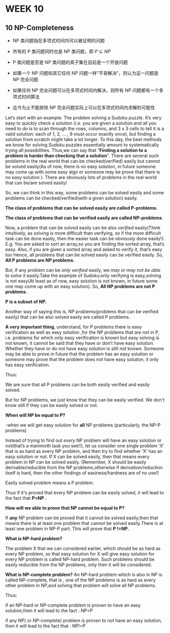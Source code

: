 # WEEK 10

## 10 NP-Completeness

- NP 类问题指在多项式时间内可以被证明的问题

- 所有的 P 类问题同时也是 NP 类问题，即 $P\subseteq NP$

- P 类问题是否是 NP 类问题的真子集在目前是一个开放问题
- 如果一个 NP 问题和其它任何 NP 问题一样“不易解决”，则认为这一问题是 NP 完全问题

- 如果任何 NP 完全问题可以在多项式时间内解决，则所有 NP 问题都有一个多项式时间算法
- 迄今为止不能排除 NP 完全问题实际上可以在多项式时间内求解的可能性



Let’s start with an example: The problem solving a Sudoku puzzle. It’s very  easy to quickly check a solution (i.e. you are given a solution and all  you need to do is to scan through the rows, columns, and 3 x 3 cells to  tell it is a valid solution: each of 1, 2, … , 9 must occur exactly  once), but finding a solution from scratch might take a lot longer. To  this day, the best methods we know for solving Sudoku puzzles  essentially amount to systematically trying all possibilities. Thus,we  can say that “**Finding a solution to a problem is harder than checking that a solution**”. There are several such problems in the real world that can be  checked(verified) easily but cannot be solved easily(As of now, there is no easy solution, in future someone may come up with some easy algo or  someone may be prove that there is no easy solution ). There are  obviously lots of problems in the real world that can be/are solved  easily! 

So, we can think in this way, some problems can be solved easily and some  problems can be checked/verified(with a given solution) easily. 

**The class of problems that can be solved easily are called P-problems**. 

**The class of problems that can be verified easily are called NP-problems**. 

Now, a problem that can be *solved* easily can be also *verified* easily(Think intuitively, as solving is more difficult than verifying, so if the  more difficult task can be done easily, then the easier task can be  obviously done easily!). E.g: You are asked to sort an array,so you are  finding the sorted array, that’s easy. Also, if you are given a sorted  array and asked to verify it, that’s easy too Hence, all problems that  can be solved easily can be verified easily. So, **All P problems are NP problems.** 

But, if any problem can be *only verified* easily, we *may or may not be able to solve* it easily.Take the example of Sudoku:only verifying is easy,solving is  not easy(At least as of now, easy solution is not known, in future some  one may come up with an easy solution). So, **All NP problems are not P problems.** 

**P is a subset of NP.** 

Another way of saying this is, NP problems(problems that can be verified  easily) that can be also solved easily are called P problems. 

**A very important thing**, understand, for P problems there is easy verification as well as easy  solution ,for the NP problems that are not in P, i.e. problems for which only easy verification is known but easy solving is not known, it  cannot be said that they have or don’t have easy solution. Whether they  have or do not have easy solution is still not known. Someone may be  able to prove in future that the problem has an easy solution or someone may prove that the problem does not have easy solution, it only has  easy verification. 

Thus: 

We are sure that all P problems can be both easily verified and easily solved. 

But for NP problems, we just know that they can be easily verified. We don't know still if they can be easily solved or not. 

**When will NP be equal to P?** 

-when we will get easy solution for **all** NP problems (particularly, the NP-P problems) 

Instead of trying to find out *every* NP problem will have an easy solution or not(that’s a mammoth task you  see!!), let us consider one single problem ‘X’ that is as hard as every  NP problem, and then try to find whether ‘X’ has an easy solution or  not. If X can be solved easily, then that means every problem in NP can  be solved easily. (Remember, X should be easily derivable/reducible from the NP problems,otherwise if derivation/reduction itself is hard, then  the other findings of easiness/hardness are of no use!) 

Easily solved problem means a P problem. 

Thus if it's proved that every NP problem can be easily solved, it will lead to the fact that **P=NP .** 

**How will we able to prove that NP cannot be equal to P?** 

If **any** NP problem can be proved that it cannot be solved easily,then that means  there is at least one problem that cannot be solved easily.There is at  least one problem in NP-P part. This will prove that **P !=NP.** 

**What is NP-hard problem?** 

The problem X that we can considered earlier, which should be as hard as  every NP problem, so that easy solution for X will give easy solution  for every NP problem is called NP-hard problem. Such problems should be  easily reducible from the NP problems, only then it will be considered. 

**What is NP-complete problem?** An NP-hard problem which is also in NP is called NP-complete, that is ,  one of the NP problems is as hard as every other problem in NP,and  solving that problem will solve all NP problems. 

Thus: 

if an NP-hard or NP-complete problem is proven to have an easy solution,then it will lead to the fact : NP=P

if any NP( or NP-complete) problem is proven to not have an easy solution, then it will lead to the fact that : NP!=P

